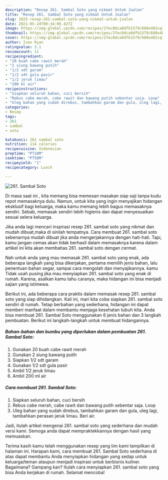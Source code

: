 ```yaml
---
description: "Resep 261. Sambal Soto yang nikmat Untuk Jualan"
title: "Resep 261. Sambal Soto yang nikmat Untuk Jualan"
slug: 1025-resep-261-sambal-soto-yang-nikmat-untuk-jualan
date: 2021-05-24T00:34:09.427Z
image: https://img-global.cpcdn.com/recipes/2fec0dca0dfb1579/680x482cq70/261-sambal-soto-foto-resep-utama.jpg
thumbnail: https://img-global.cpcdn.com/recipes/2fec0dca0dfb1579/680x482cq70/261-sambal-soto-foto-resep-utama.jpg
cover: https://img-global.cpcdn.com/recipes/2fec0dca0dfb1579/680x482cq70/261-sambal-soto-foto-resep-utama.jpg
author: Ivan Ryan
ratingvalue: 3.1
reviewcount: 11
recipeingredient:
- "20 buah cabe rawit merah"
- "2 siung bawang putih"
- "1/2 sdt garam"
- "1/2 sdt gula pasir"
- "1/2 jeruk limau"
- "200 ml air"
recipeinstructions:
- "Siapkan seluruh bahan, cuci bersih"
- "Rebus cabe merah, cabe rawit dan bawang putih sebentar saja. Loop"
- "Uleg bahan yang sudah direbus, tambahkan garam dan gula, uleg lagi, tambahkan perasan jeruk limau. Beri air."
categories:
- Resep
tags:
- 261
- sambal
- soto

katakunci: 261 sambal soto 
nutrition: 114 calories
recipecuisine: Indonesian
preptime: "PT10M"
cooktime: "PT50M"
recipeyield: "1"
recipecategory: Lunch

---
```



![261. Sambal Soto](https://img-global.cpcdn.com/recipes/2fec0dca0dfb1579/680x482cq70/261-sambal-soto-foto-resep-utama.jpg)

Di masa  saat ini , kita memang bisa memesan masakan siap saji tanpa kudu repot memasaknya dulu. Namun, untuk kita yang ingin menyajikan hidangan eksklusif bagi keluarga, maka kamu memang lebih bagus memasaknya sendiri. Sebab, memasak sendiri lebih higienis dan dapat menyesuaikan sesuai selera keluarga.

Jika anda lagi mencari inspirasi resep 261. sambal soto yang nikmat dan mudah dibuat,maka di sinilah tempatnya. Cara membuat 261. sambal soto  sebenarnya mudah dibuat jika anda mengerjakannya dengan hati-hati. Tapi, kamu jangan cemas akan tidak berhasil dalam memasaknya 
karena dalam artikel ini kita akan membahas 261. sambal soto dengan cermat.  



Nah untuk anda yang mau memasak 261. sambal soto yang enak, ada beberapa langkah yang bisa dikerjakan, pertama memilih jenis bahan, lalu penentuan bahan segar, sampai cara mengolah dan menyajikannya. kamu Tidak usah pusing jika mau menyiapkan 261. sambal soto yang enak di rumah. Karena, asalkan kamu  tahu caranya, maka hidangan ini bisa menjadi sajian yang istimewa.

Berikut ini, ada beberapa cara praktis  dalam memasak resep 261. sambal soto yang siap dihidangkan. Kali ini, mari kita coba siapkan 261. sambal soto sendiri di rumah. Tetap berbahan yang sederhana, hidangan ini dapat memberi manfaat dalam membantu menjaga kesehatan tubuh kita. Anda bisa membuat 261. Sambal Soto menggunakan 6 jenis bahan dan 3 langkah pembuatan. Berikut ini langkah-langkah untuk membuat hidangannya.

<!--inarticleads1-->

##### Bahan-bahan dan bumbu yang diperlukan dalam pembuatan 261. Sambal Soto:

1. Gunakan 20 buah cabe rawit merah
1. Gunakan 2 siung bawang putih
1. Siapkan 1/2 sdt garam
1. Gunakan 1/2 sdt gula pasir
1. Ambil 1/2 jeruk limau
1. Ambil 200 ml air




<!--inarticleads2-->

##### Cara membuat 261. Sambal Soto:

1. Siapkan seluruh bahan, cuci bersih
1. Rebus cabe merah, cabe rawit dan bawang putih sebentar saja. Loop
1. Uleg bahan yang sudah direbus, tambahkan garam dan gula, uleg lagi, tambahkan perasan jeruk limau. Beri air.




Jadi, itulah artikel mengenai  261. sambal soto  yang sederhana dan mudah versi kami. Semoga anda dapat mempraktekkannya dengan hasil yang memuaskan. 

Terima kasih kamu telah menggunakan resep yang tim kami tampilkan di halaman ini. Harapan kami, cara membuat  261. Sambal Soto sederhana di atas dapat membantu Anda menyiapkan hidangan yang sedap untuk keluarga/teman ataupun menjadi inspirasi untuk berbisnis kuliner. Bagaimana? Gampang kan? Itulah cara menyiapkan 261. sambal soto yang bisa Anda kerjakan di rumah. Selamat mencoba!

